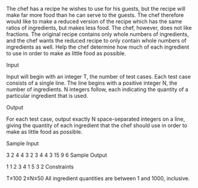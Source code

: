 The chef has a recipe he wishes to use for his guests, but the recipe will make far more food than he can serve to the guests. The chef therefore would like to make a reduced version of the recipe which has the same ratios of ingredients, but makes less food. The chef, however, does not like fractions. The original recipe contains only whole numbers of ingredients, and the chef wants the reduced recipe to only contain whole numbers of ingredients as well. Help the chef determine how much of each ingredient to use in order to make as little food as possible.

Input

Input will begin with an integer T, the number of test cases. Each test case consists of a single line. The line begins with a positive integer N, the number of ingredients. N integers follow, each indicating the quantity of a particular ingredient that is used.

Output

For each test case, output exactly N space-separated integers on a line, giving the quantity of each ingredient that the chef should use in order to make as little food as possible.

Sample Input

3
2 4 4
3 2 3 4
4 3 15 9 6
Sample Output

1 1
2 3 4
1 5 3 2
Constraints

T≤100
2≤N≤50
All ingredient quantities are between 1 and 1000, inclusive.
